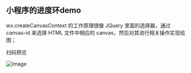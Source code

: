## 小程序的进度环demo

wx.createCanvasContext 的工作原理很像 JQuery 里面的选择器，通过 canvas-id 来选择 HTML 文件中相应的 canvas，然后对其进行相关操作实现绘图；


扫码预览

![image](https://pic.gtjoin.com/software/gh_40c816f40db4_258.jpg)
